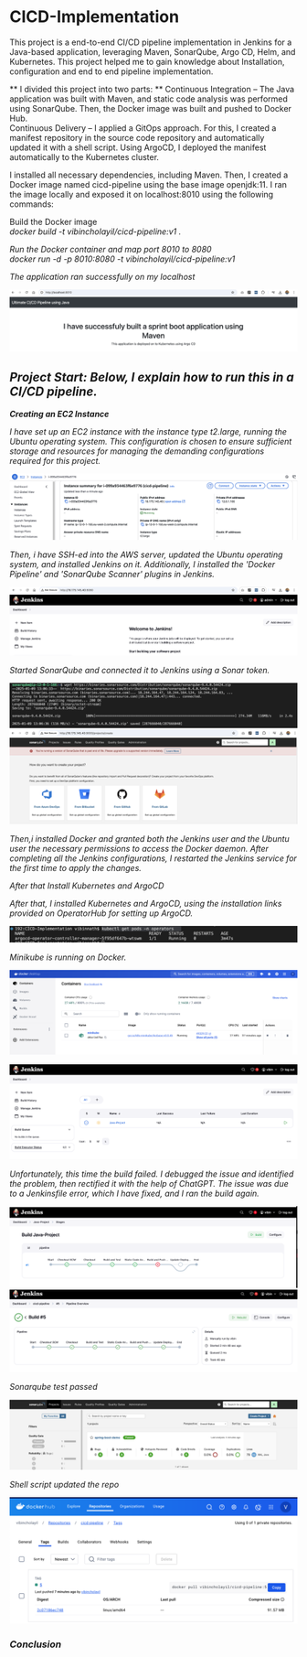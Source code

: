 # CICD-Implementation
This project is a end-to-end CI/CD pipeline implementation in Jenkins for a Java-based application, leveraging Maven, SonarQube, Argo CD, Helm, and Kubernetes. This project helped me to gain knowledge about Installation,  configuration and end to end pipeline implementation.

** I divided this project into two parts: **
Continuous Integration – The Java application was built with Maven, and static code analysis was performed using SonarQube. Then, the Docker image was built and pushed to Docker Hub.<br>
Continuous Delivery – I applied a GitOps approach. For this, I created a manifest repository in the source code repository and automatically updated it with a shell script. Using ArgoCD, I deployed the manifest automatically to the Kubernetes cluster.
    
I installed all necessary dependencies, including Maven.
Then, I created a Docker image named cicd-pipeline using the base image openjdk:11. I ran the image locally and exposed it on localhost:8010 using the following commands:

Build the Docker image<br><i>docker build -t vibincholayil/cicd-pipeline:v1 .

Run the Docker container and map port 8010 to 8080<br><i>docker run -d -p 8010:8080 -t vibincholayil/cicd-pipeline:v1

The application ran successfully on my localhost

![Alt Text](assets/image1.png)

<h2>Project Start: Below, I explain how to run this in a CI/CD pipeline.</h2>

<b>Creating an EC2 Instance</b><br>
<p>I have set up an EC2 instance with the instance type t2.large, running the Ubuntu operating system. This configuration is chosen to ensure sufficient storage and resources for managing the demanding configurations required for this project.</p>

![alt text](assets/image-8.png)

<p>Then, i have SSH-ed into the AWS server, updated the Ubuntu operating system, and installed Jenkins on it. Additionally, I installed the 'Docker Pipeline' and 'SonarQube Scanner' plugins in Jenkins.</p>

![alt text](assets/image-9.png)

<p>Started SonarQube and connected it to Jenkins using a Sonar token.</p>

![alt text](assets/image-10.png)
![alt text](assets/image-11.png)

<p>Then,i installed Docker and granted both the Jenkins user and the Ubuntu user the necessary permissions to access the Docker daemon. After completing all the Jenkins configurations, I restarted the Jenkins service for the first time to apply the changes.</p>

<p>After that Install Kubernetes and ArgoCD</p>
<p>After that, I installed Kubernetes and ArgoCD, using the installation links provided on OperatorHub for setting up ArgoCD.</p>

![alt text](assets/image-12.png)

<p>Minikube is running on Docker.</p>

![alt text](assets/image_copy_2.png)

![alt text](assets/image%20copy%202.png)

<p> Unfortunately, this time the build failed. I debugged the issue and identified the problem, then rectified it with the help of ChatGPT. The issue was due to a Jenkinsfile error, which I have fixed, and I ran the build again.</p>

![alt text](assets/image13.png)
![alt text](assets/image14.png)

<p> Sonarqube test passed </p>

![alt text](assets/image15.png)

<p>Shell script updated the repo</p>

![alt text](assets/image16.png)

<H3>Conclusion</H3>
